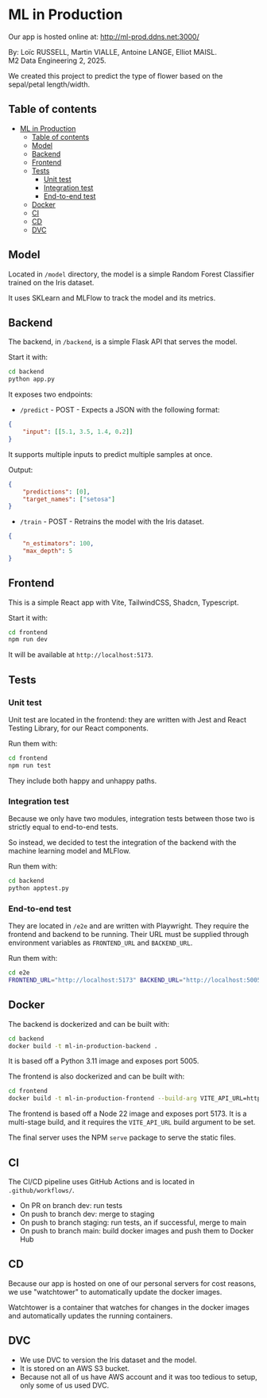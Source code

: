 # ML in Production

Our app is hosted online at: http://ml-prod.ddns.net:3000/

By: Loïc RUSSELL, Martin VIALLE, Antoine LANGE, Elliot MAISL.\
M2 Data Engineering 2, 2025.

We created this project to predict the type of flower based on the sepal/petal length/width.

## Table of contents

- [ML in Production](#ml-in-production)
  - [Table of contents](#table-of-contents)
  - [Model](#model)
  - [Backend](#backend)
  - [Frontend](#frontend)
  - [Tests](#tests)
    - [Unit test](#unit-test)
    - [Integration test](#integration-test)
    - [End-to-end test](#end-to-end-test)
  - [Docker](#docker)
  - [CI](#ci)
  - [CD](#cd)
  - [DVC](#dvc)

## Model

Located in `/model` directory, the model is a simple Random Forest Classifier trained on the Iris dataset.

It uses SKLearn and MLFlow to track the model and its metrics.

## Backend

The backend, in `/backend`, is a simple Flask API that serves the model.

Start it with:
```bash
cd backend
python app.py
```

It exposes two endpoints:

- `/predict` - POST - Expects a JSON with the following format:
```json
{
    "input": [[5.1, 3.5, 1.4, 0.2]]
}
```
It supports multiple inputs to predict multiple samples at once.

Output:
```json
{
    "predictions": [0],
    "target_names": ["setosa"]
}
```

- `/train` - POST - Retrains the model with the Iris dataset.
```json
{
    "n_estimators": 100,
    "max_depth": 5
}
```

## Frontend

This is a simple React app with Vite, TailwindCSS, Shadcn, Typescript.

Start it with:
```bash
cd frontend
npm run dev
```

It will be available at `http://localhost:5173`.

## Tests

### Unit test

Unit test are located in the frontend: they are written with Jest and React Testing Library, for our React components.

Run them with:
```bash
cd frontend
npm run test
```

They include both happy and unhappy paths.

### Integration test

Because we only have two modules, integration tests between those two is strictly equal to end-to-end tests.

So instead, we decided to test the integration of the backend with the machine learning model and MLFlow.

Run them with:
```bash
cd backend
python apptest.py
```

### End-to-end test

They are located in `/e2e` and are written with Playwright. They require the frontend and backend to be running. Their URL must
be supplied through environment variables as `FRONTEND_URL` and `BACKEND_URL`.

Run them with:
```bash
cd e2e
FRONTEND_URL="http://localhost:5173" BACKEND_URL="http://localhost:5005" npx playwright test e2e.test.js
```

## Docker

The backend is dockerized and can be built with:
```bash
cd backend
docker build -t ml-in-production-backend .
```

It is based off a Python 3.11 image and exposes port 5005.

The frontend is also dockerized and can be built with:
```bash
cd frontend
docker build -t ml-in-production-frontend --build-arg VITE_API_URL=http://localhost:5005 .
```
The frontend is based off a Node 22 image and exposes port 5173.
It is a multi-stage build, and it requires the `VITE_API_URL` build argument to be set.

The final server uses the NPM `serve` package to serve the static files.

## CI

The CI/CD pipeline uses GitHub Actions and is located in `.github/workflows/`.

- On PR on branch dev: run tests
- On push to branch dev: merge to staging
- On push to branch staging: run tests, an if successful, merge to main
- On push to branch main: build docker images and push them to Docker Hub

## CD

Because our app is hosted on one of our personal servers for cost reasons, we use "watchtower" to automatically update the docker images.

Watchtower is a container that watches for changes in the docker images and automatically updates the running containers.

## DVC

- We use DVC to version the Iris dataset and the model.
- It is stored on an AWS S3 bucket.
- Because not all of us have AWS account and it was too tedious to setup, only some of us used DVC.
